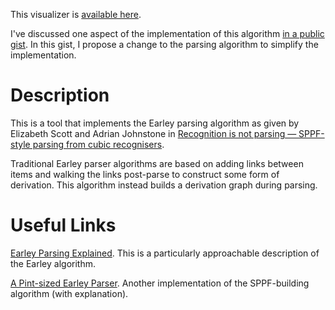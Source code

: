 
This visualizer is [available here](http://nostracodus.github.io/earley).

I've discussed one aspect of the implementation of this algorithm [in a public gist](https://gist.github.com/Nostracodus/5c74b56ba5e7f0731f9815593a6f207b). In this gist, I propose a change to the parsing algorithm to simplify the implementation.

# Description

This is a tool that implements the Earley parsing algorithm as given by Elizabeth Scott and Adrian Johnstone in [Recognition is not parsing — SPPF-style parsing from cubic recognisers](https://core.ac.uk/download/pdf/82746212.pdf).

Traditional Earley parser algorithms are based on adding links between items and walking the links post-parse to construct some form of derivation. This algorithm instead builds a derivation graph during parsing. 

# Useful Links

[Earley Parsing Explained](https://loup-vaillant.fr/tutorials/earley-parsing/). This is a particularly approachable description of the Earley algorithm.

[A Pint-sized Earley Parser](https://joshuagrams.github.io/pep/). Another implementation of the SPPF-building algorithm (with explanation).
